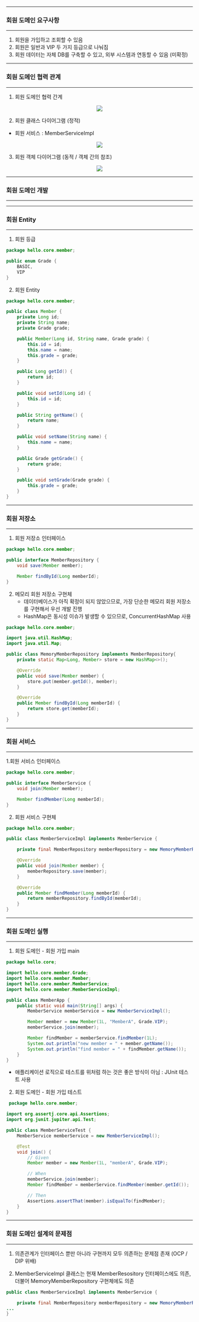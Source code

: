 -----
### 회원 도메인 요구사항
-----
1. 회원을 가입하고 조회할 수 있음
2. 회원은 일반과 VIP 두 가지 등급으로 나눠짐
3. 회원 데이터는 자체 DB를 구축할 수 있고, 외부 시스템과 연동할 수 있음 (미확정)

-----
### 회원 도메인 협력 관계
-----
1. 회원 도메인 협력 간계
<div align="center">
<img src="https://github.com/sooyounghan/HTTP/assets/34672301/32041057-99e3-412b-84e9-79cb95359302">
</div>

2. 회원 클래스 다이어그램 (정적)
  - 회원 서비스 : MemberServiceImpl
<div align="center">
<img src="https://github.com/sooyounghan/HTTP/assets/34672301/caf5e232-3b93-4a65-a80c-9495318d1070">
</div>

3. 회원 객체 다이어그램 (동적 / 객체 간의 참조)
<div align="center">
<img src="https://github.com/sooyounghan/HTTP/assets/34672301/209b2b4d-75fc-4eab-a174-205ea166c6c0">
</div>

-----
### 회원 도메인 개발
-----
-----
### 회원 Entity
-----
1. 회원 등급
```java
package hello.core.member;

public enum Grade {
    BASIC,
    VIP
}
```

2. 회원 Entity
```java
package hello.core.member;

public class Member {
    private Long id;
    private String name;
    private Grade grade;

    public Member(Long id, String name, Grade grade) {
        this.id = id;
        this.name = name;
        this.grade = grade;
    }

    public Long getId() {
        return id;
    }

    public void setId(Long id) {
        this.id = id;
    }

    public String getName() {
        return name;
    }

    public void setName(String name) {
        this.name = name;
    }

    public Grade getGrade() {
        return grade;
    }

    public void setGrade(Grade grade) {
        this.grade = grade;
    }
}
```

-----
### 회원 저장소
-----
1. 회원 저장소 인터페이스
```java
package hello.core.member;

public interface MemberRepository {
    void save(Member member);

    Member findById(Long memberId);
}
```

2. 메모리 회원 저장소 구현체
   - 데이터베이스가 아직 확정이 되지 않았으므로, 가장 단순한 메모리 회원 저장소를 구현해서 우선 개발 진행
   - HashMap은 동시성 이슈가 발생할 수 있으므로, ConcurrentHashMap 사용
```java
package hello.core.member;

import java.util.HashMap;
import java.util.Map;

public class MemoryMemberRepository implements MemberRepository{
    private static Map<Long, Member> store = new HashMap<>();

    @Override
    public void save(Member member) {
        store.put(member.getId(), member);
    }

    @Override
    public Member findById(Long memberId) {
        return store.get(memberId);
    }
}
```

-----
### 회원 서비스
-----
1.회원 서비스 인터페이스
```java
package hello.core.member;

public interface MemberService {
    void join(Member member);

    Member findMember(Long memberId);
}
```

2. 회원 서비스 구현체
```java
package hello.core.member;

public class MemberServiceImpl implements MemberService {

    private final MemberRepository memberRepository = new MemoryMemberRepository();

    @Override
    public void join(Member member) {
        memberRepository.save(member);
    }

    @Override
    public Member findMember(Long memberId) {
        return memberRepository.findById(memberId);
    }
}
```
 
-----
### 회원 도메인 실행
-----
1. 회원 도메인 - 회원 가입 main
```java
package hello.core;

import hello.core.member.Grade;
import hello.core.member.Member;
import hello.core.member.MemberService;
import hello.core.member.MemberServiceImpl;

public class MemberApp {
    public static void main(String[] args) {
        MemberService memberService = new MemberServiceImpl();

        Member member = new Member(1L, "MemberA", Grade.VIP);
        memberService.join(member);

        Member findMember = memberService.findMember(1L);
        System.out.println("new member = " + member.getName());
        System.out.println("find member = " + findMember.getName());
    }
}
```
  - 애플리케이션 로직으로 테스트를 위처럼 하는 것은 좋은 방식이 아님 : JUnit 테스트 사용

2. 회원 도메인 - 회원 가입 테스트
```java
 package hello.core.member;

import org.assertj.core.api.Assertions;
import org.junit.jupiter.api.Test;

public class MemberServiceTest {
    MemberService memberService = new MemberServiceImpl();

    @Test
    void join() {
        // Given
        Member member = new Member(1L, "memberA", Grade.VIP);

        // When
        memberService.join(member);
        Member findMember = memberService.findMember(member.getId());

        // Then
        Assertions.assertThat(member).isEqualTo(findMember);
    }
}
```

-----
### 회원 도메인 설계의 문제점
-----
1. 의존관계가 인터페이스 뿐만 아니라 구현까지 모두 의존하는 문제점 존재 (OCP / DIP 위배)

2. MemberServiceImpl 클래스는 현재 MemberResository 인터페이스에도 의존, 더불어 MemoryMemberRepository 구현체에도 의존
```java
public class MemberServiceImpl implements MemberService {

    private final MemberRepository memberRepository = new MemoryMemberRepository();
...
}
